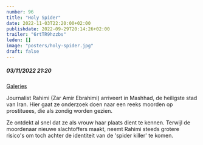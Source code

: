 ```yaml
---
number: 96
title: "Holy Spider"
date: 2022-11-03T22:20:00+02:00
publishdate: 2022-09-29T20:14:26+02:00
trailer: "6rtTR9hzzbs"
leden: []
image: "posters/holy-spider.jpg"
draft: false
---
```


##### 03/11/2022 21:20

[Galeries](https://galeries.be/nl/holy-spider/)

Journalist Rahimi (Zar Amir Ebrahimi) arriveert in Mashhad, de heiligste
stad van Iran. Hier gaat ze onderzoek doen naar een reeks moorden op
prostituees, die als zondig worden gezien.
 <!--more-->
Ze ontdekt al snel dat ze als vrouw haar plaats dient te kennen.
Terwijl de moordenaar nieuwe slachtoffers maakt, neemt Rahimi steeds
grotere risico's om toch achter de identiteit van de 'spider killer' te komen.